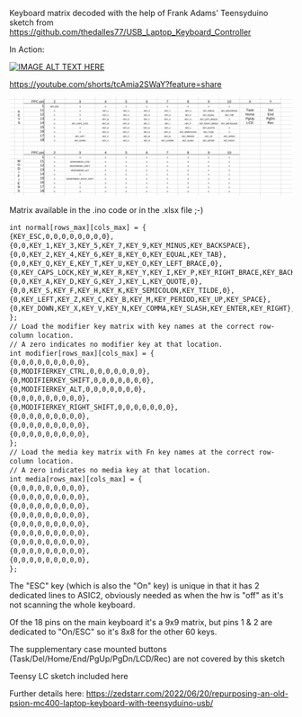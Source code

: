 Keyboard matrix decoded with the help of Frank Adams' Teensyduino sketch from https://github.com/thedalles77/USB_Laptop_Keyboard_Controller

In Action:

[![IMAGE ALT TEXT HERE](https://img.youtube.com/vi/tcAmia2SWaY/0.jpg)](https://www.youtube.com/watch?v=tcAmia2SWaY)

https://youtube.com/shorts/tcAmia2SWaY?feature=share

![MC400 keyboard matrix](https://github.com/zedstarr/MC400_ROM/raw/main/hardware/keyboard/Screenshot%20from%202022-08-23%2015-29-46.png)

Matrix available in the .ino code or in the .xlsx file ;-) 

```
int normal[rows_max][cols_max] = {
{KEY_ESC,0,0,0,0,0,0,0,0},
{0,0,KEY_1,KEY_3,KEY_5,KEY_7,KEY_9,KEY_MINUS,KEY_BACKSPACE},
{0,0,KEY_2,KEY_4,KEY_6,KEY_8,KEY_0,KEY_EQUAL,KEY_TAB},
{0,0,KEY_Q,KEY_E,KEY_T,KEY_U,KEY_O,KEY_LEFT_BRACE,0},
{0,KEY_CAPS_LOCK,KEY_W,KEY_R,KEY_Y,KEY_I,KEY_P,KEY_RIGHT_BRACE,KEY_BACKSLASH},
{0,0,KEY_A,KEY_D,KEY_G,KEY_J,KEY_L,KEY_QUOTE,0},
{0,0,KEY_S,KEY_F,KEY_H,KEY_K,KEY_SEMICOLON,KEY_TILDE,0},
{0,KEY_LEFT,KEY_Z,KEY_C,KEY_B,KEY_M,KEY_PERIOD,KEY_UP,KEY_SPACE},
{0,KEY_DOWN,KEY_X,KEY_V,KEY_N,KEY_COMMA,KEY_SLASH,KEY_ENTER,KEY_RIGHT},
};
// Load the modifier key matrix with key names at the correct row-column location. 
// A zero indicates no modifier key at that location.
int modifier[rows_max][cols_max] = {
{0,0,0,0,0,0,0,0,0},
{0,MODIFIERKEY_CTRL,0,0,0,0,0,0,0},
{0,MODIFIERKEY_SHIFT,0,0,0,0,0,0,0},
{0,MODIFIERKEY_ALT,0,0,0,0,0,0,0},
{0,0,0,0,0,0,0,0,0},
{0,MODIFIERKEY_RIGHT_SHIFT,0,0,0,0,0,0,0},
{0,0,0,0,0,0,0,0,0},
{0,0,0,0,0,0,0,0,0},
{0,0,0,0,0,0,0,0,0},
};
// Load the media key matrix with Fn key names at the correct row-column location. 
// A zero indicates no media key at that location.
int media[rows_max][cols_max] = {
{0,0,0,0,0,0,0,0,0},
{0,0,0,0,0,0,0,0,0},
{0,0,0,0,0,0,0,0,0},
{0,0,0,0,0,0,0,0,0},
{0,0,0,0,0,0,0,0,0},
{0,0,0,0,0,0,0,0,0},
{0,0,0,0,0,0,0,0,0},
{0,0,0,0,0,0,0,0,0},
{0,0,0,0,0,0,0,0,0},
};
```

The "ESC" key (which is also the "On" key) is unique in that it has 2 dedicated lines to ASIC2, obviously needed as when the hw is "off" as it's not scanning the whole keyboard.

Of the 18 pins on the main keyboard it's a 9x9 matrix, but pins 1 & 2 are dedicated to "On/ESC" so it's 8x8 for the other 60 keys.

The supplementary case mounted buttons (Task/Del/Home/End/PgUp/PgDn/LCD/Rec) are not covered by this sketch

Teensy LC sketch included here

Further details here: https://zedstarr.com/2022/06/20/repurposing-an-old-psion-mc400-laptop-keyboard-with-teensyduino-usb/

